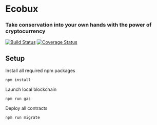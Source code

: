 # Ecobux
### Take conservation into your own hands with the power of cryptocurrency
[![Build Status](https://travis-ci.com/Watt3r/Ecobux.svg?token=dJNHP5kcHYqxe1zxTX3D&branch=master)](https://travis-ci.com/Watt3r/Ecobux)
[![Coverage Status](https://coveralls.io/repos/github/Watt3r/Ecobux/badge.svg?branch=master&t=rsNp19)](https://coveralls.io/github/Watt3r/Ecobux?branch=master)

## Setup
Install all required npm packages

`npm install`

Launch local blockchain

`npm run gas`

Deploy all contracts

`npm run migrate`
